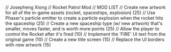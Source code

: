 // Josepheng Xiong 
// Rocket Patrol Mod
// MOD LIST
// Create new artwork for all of the in-game assets (rocket, spaceships, explosion) (25) 
// Use Phaser's particle emitter to create a particle explosion when the rocket hits the spaceship (25)
// Create a new spaceship type (w/ new artwork) that's smaller, moves faster, and is worth more points (25)
// Allow the player to control the Rocket after it's fired (10)
// Implement the 'FIRE' UI text from the original game (10)
// Create a new title screen (15)
// Replace the UI borders with new artwork (15)
